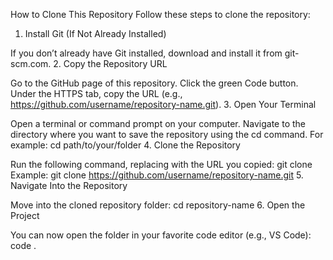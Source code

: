 How to Clone This Repository
Follow these steps to clone the repository:

1. Install Git (If Not Already Installed)

If you don’t already have Git installed, download and install it from git-scm.com.
2. Copy the Repository URL

Go to the GitHub page of this repository.
Click the green Code button.
Under the HTTPS tab, copy the URL (e.g., https://github.com/username/repository-name.git).
3. Open Your Terminal

Open a terminal or command prompt on your computer.
Navigate to the directory where you want to save the repository using the cd command. For example:
cd path/to/your/folder
4. Clone the Repository

Run the following command, replacing <repository-url> with the URL you copied:
git clone <repository-url>
Example:
git clone https://github.com/username/repository-name.git
5. Navigate Into the Repository

Move into the cloned repository folder:
cd repository-name
6. Open the Project

You can now open the folder in your favorite code editor (e.g., VS Code):
code .
